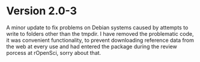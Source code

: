 # Version 2.0-3
A minor update to fix problems on Debian systems caused by attempts to write to folders other than the tmpdir. I have removed the problematic code, it was convenient functionality, to prevent downloading reference data from the web at every use and had entered the package during the review porcess at rOpenSci, sorry about that.